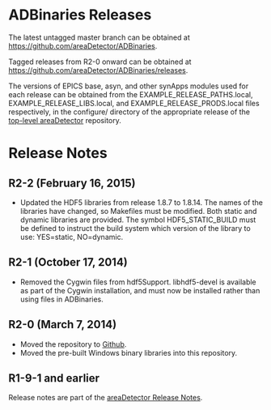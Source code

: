 ADBinaries Releases
===================

The latest untagged master branch can be obtained at
https://github.com/areaDetector/ADBinaries.

Tagged releases from R2-0 onward can be obtained at 
https://github.com/areaDetector/ADBinaries/releases.

The versions of EPICS base, asyn, and other synApps modules used for each release can be obtained from 
the EXAMPLE_RELEASE_PATHS.local, EXAMPLE_RELEASE_LIBS.local, and EXAMPLE_RELEASE_PRODS.local
files respectively, in the configure/ directory of the appropriate release of the 
[top-level areaDetector](https://github.com/areaDetector/areaDetector) repository.



Release Notes
=============

R2-2 (February 16, 2015)
----
* Updated the HDF5 libraries from release 1.8.7 to 1.8.14.  The names of the libraries have changed, so
  Makefiles must be modified.  Both static and dynamic libraries are provided.  The symbol HDF5_STATIC_BUILD 
  must be defined to instruct the build system which version of the library to use: YES=static, NO=dynamic.


R2-1 (October 17, 2014)
----
* Removed the Cygwin files from hdf5Support.  libhdf5-devel is available as
  part of the Cygwin installation, and must now be installed rather than using
  files in ADBinaries.


R2-0 (March 7, 2014)
----
* Moved the repository to [Github](https://github.com/areaDetector/ADBinaries).
* Moved the pre-built Windows binary libraries into this repository.


R1-9-1 and earlier
------------------
Release notes are part of the
[areaDetector Release Notes](http://cars.uchicago.edu/software/epics/areaDetectorReleaseNotes.html).
